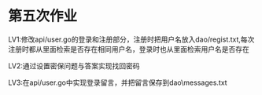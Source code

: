 # 第五次作业

LV1:修改api/user.go的登录和注册部分，注册时把用户名放入dao/regist.txt,每次注册时都从里面检索是否存在相同用户名，登录时也从里面检索用户名是否存在

LV2:通过设置密保问题与答案实现找回密码

LV3:在api/user.go中实现登录留言，并把留言保存到dao\messages.txt